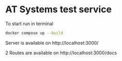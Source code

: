 # AT Systems test service

To start run in terminal
```bash
docker compose up --build
```

Server is available on http://localhost:3000/

2 Routes are available on
http://localhost:3000/docs